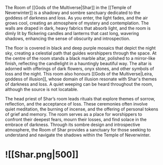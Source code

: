 The Room of [[Gods of the Multiverse|Shar]] in the [[Temple of Neverwinter]] is a shadowy and sombre sanctuary dedicated to the goddess of darkness and loss. As you enter, the light fades, and the air grows cool, creating an atmosphere of mystery and contemplation. The walls are draped in dark, heavy fabrics that absorb light, and the room is dimly lit by flickering candles and lanterns that cast long, wavering shadows, enhancing the sense of obscurity and introspection.

The floor is covered in black and deep purple mosaics that depict the night sky, creating a celestial path that guides worshippers through the space. At the centre of the room stands a black marble altar, polished to a mirror-like finish, reflecting the candlelight in a hauntingly beautiful way. The altar is adorned with offerings of dark flowers, onyx stones, and other symbols of loss and the night. This room also honours [[Gods of the Multiverse|Leira, goddess of illusion]], whose domain of illusion resonate with Shar's themes of darkness and loss. A quiet weeping can be heard throughout the room, although the source is not locatable.

The head priest of Shar’s room leads rituals that explore themes of sorrow, reflection, and the acceptance of loss. These ceremonies often involve quiet meditation, the burning of incense, and the offering of personal tokens of grief and memory. The room serves as a place for worshippers to confront their deepest fears, mourn their losses, and find solace in the embrace of darkness. Through its sombre design and introspective atmosphere, the Room of Shar provides a sanctuary for those seeking to understand and navigate the shadows within the Temple of Neverwinter.
# ![[Shar.png|500]]